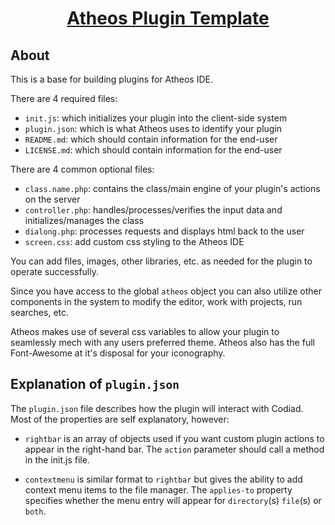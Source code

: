 <div align="center">
    <h1><a href="https://github.com/Atheos/Plugin-Template">Atheos Plugin Template</a></h1>
</div>

## About
This is a base for building plugins for Atheos IDE.

There are 4 required files:
* `init.js`: which initializes your plugin into the client-side system
* `plugin.json`: which is what Atheos uses to identify your plugin
* `README.md`: which should contain information for the end-user
* `LICENSE.md`: which should contain information for the end-user

There are 4 common optional files:
* `class.name.php`: contains the class/main engine of your plugin's actions on the server
* `controller.php`: handles/processes/verifies the input data and initializes/manages the class
* `dialong.php`: processes requests and displays html back to the user
* `screen.css`: add custom css styling to the Atheos IDE


You can add files, images, other libraries, etc. as needed for the plugin to operate successfully.

Since you have access to the global `atheos` object you can also utilize other components in the system to modify the editor, work with projects, run searches, etc.

Atheos makes use of several css variables to allow your plugin to seamlessly mech with any users preferred theme. Atheos also has the full Font-Awesome at it's disposal for your iconography.

## Explanation of `plugin.json`

The `plugin.json` file describes how the plugin will interact with Codiad. Most of the properties are self explanatory, however:
 - `rightbar` is an array of objects used if you want custom plugin actions to appear in the right-hand bar. The `action` parameter should call a method in the init.js file.

 - `contextmenu` is similar format to `rightbar` but gives the ability to add context menu items to the file manager. The `applies-to` property specifies whether the menu entry will appear for `directory`(s) `file`(s) or `both`.